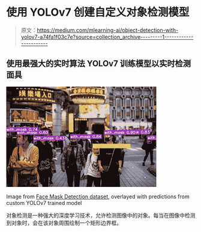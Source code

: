 # 使用 YOLOv7 创建自定义对象检测模型

> 原文：<https://medium.com/mlearning-ai/object-detection-with-yolov7-a74fa1f03c7e?source=collection_archive---------1----------------------->

## 使用最强大的实时算法 YOLOv7 训练模型以实时检测面具

![](img/c93d4d9bc79cdce01239ec2ee70e6d9d.png)

Image from [Face Mask Detection dataset](https://www.kaggle.com/datasets/andrewmvd/face-mask-detection), overlayed with predictions from custom YOLOv7 trained model

对象检测是一种强大的深度学习技术，允许检测图像中的对象。每当在图像中检测到对象时，会在该对象周围绘制一个矩形边界框。